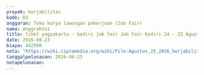 ```yaml
---
proyek: kerjabilitas
kode: D3
anggaran: Temu karya lowongan pekerjaan (Job Fair)
nama: Anggrahini
title: tiket yogyakarta - kediri job fair Job Fair Kediri 24 - 25 Agustus 2016 i a.n Ndaru PP dan Anggrahini
date: 2016-08-23
biaya: 442500
nota: "https://wiki.ciptamedia.org/wiki/File:Agustus_23_2016_kerjabilitas_D3_tiket_kretapi_berangkat_kediri_inok.jpg"
tanggalpelunasan: 2016-08-23
notapelunasan:
---
```

